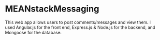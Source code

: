 # MEANstackMessaging

This web app allows users to post comments/messages and view them. I used Angular.js for the front end, Express.js & Node.js for the backend, and Mongoose for the database.
